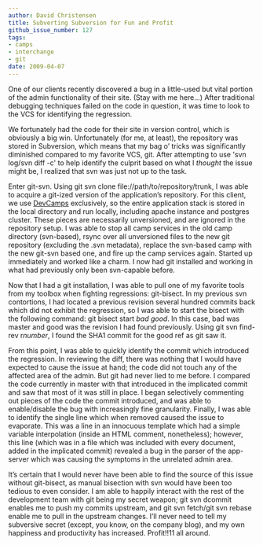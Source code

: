 ```yaml
---
author: David Christensen
title: Subverting Subversion for Fun and Profit
github_issue_number: 127
tags:
- camps
- interchange
- git
date: 2009-04-07
---
```


One of our clients recently discovered a bug in a little-used but vital portion of the admin functionality of their site. (Stay with me here...) After traditional debugging techniques failed on the code in question, it was time to look to the VCS for identifying the regression.

We fortunately had the code for their site in version control, which is obviously a big win. Unfortunately (for me, at least), the repository was stored in Subversion, which means that my bag o’ tricks was significantly diminished compared to my favorite VCS, git. After attempting to use 'svn log/svn diff -c' to help identify the culprit based on what I *thought* the issue might be, I realized that svn was just not up to the task.

Enter git-svn. Using git svn clone file://path/to/repository/trunk, I was able to acquire a git-ized version of the application’s repository. For this client, we use [DevCamps](http://devcamps.org) exclusively, so the entire application stack is stored in the local directory and run locally, including apache instance and postgres cluster. These pieces are necessarily unversioned, and are ignored in the repository setup. I was able to stop all camp services in the old camp directory (svn-based), rsync over all unversioned files to the new git repository (excluding the .svn metadata), replace the svn-based camp with the new git-svn based one, and fire up the camp services again. Started up immediately and worked like a charm. I now had git installed and working in what had previously only been svn-capable before.

Now that I had a git installation, I was able to pull one of my favorite tools from my toolbox when fighting regressions: git-bisect. In my previous svn contortions, I had located a previous revision several hundred commits back which did not exhibit the regression, so I was able to start the bisect with the following command: git bisect start *bad* *good*. In this case, bad was master and good was the revision I had found previously. Using git svn find-rev r*number*, I found the SHA1 commit for the good ref as git saw it.

From this point, I was able to quickly identify the commit which introduced the regression. In reviewing the diff, there was nothing that I would have expected to cause the issue at hand; the code did not touch any of the affected area of the admin. But git had never lied to me before. I compared the code currently in master with that introduced in the implicated commit and saw that most of it was still in place. I began selectively commenting out pieces of the code the commit introduced, and was able to enable/disable the bug with increasingly fine granularity. Finally, I was able to identify the single line which when removed caused the issue to evaporate. This was a line in an innocuous template which had a simple variable interpolation (inside an HTML comment, nonetheless); however, this line (which was in a file which was included with every document, added in the implicated commit) revealed a bug in the parser of the app-server which was causing the symptoms in the unrelated admin area.

It’s certain that I would never have been able to find the source of this issue without git-bisect, as manual bisection with svn would have been too tedious to even consider. I am able to happily interact with the rest of the development team with git being my secret weapon; git svn dcommit enables me to push my commits upstream, and git svn fetch/git svn rebase enable me to pull in the upstream changes. I’ll never need to tell my subversive secret (except, you know, on the company blog), and my own happiness and productivity has increased. Profit!!11 all around.
